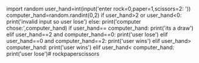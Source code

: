 import random
user_hand=int(input('enter rock=0,paper=1,scissors=2: '))
computer_hand=random.randint(0,2)
if user_hand>2 or user_hand<0:
    print('invalid input so user lose')
else:
    print('computer chose:',computer_hand)
    if user_hand== computer_hand:
        print('its a draw')
    elif user_hand==2 and computer_hand==0:
        print('user lose')
    elif user_hand==0 and computer_hand==2:
        print('user wins')
    elif user_hand> computer_hand:
        print('user wins')
    elif user_hand< computer_hand:
        print('user lose')# rockpaperscissors
